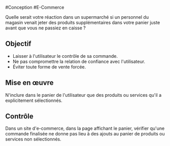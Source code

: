 
#Conception #E-Commerce

Quelle serait votre réaction dans un supermarché si un personnel du magasin venait jeter des produits supplémentaires dans votre panier juste avant que vous ne passiez en caisse ?


## Objectif

* Laisser à l'utilisateur le contrôle de sa commande.
* Ne pas compromettre la relation de confiance avec l'utilisateur.
* Éviter toute forme de vente forcée.

## Mise en œuvre

N'inclure dans le panier de l'utilisateur que des produits ou services qu'il a explicitement sélectionnés.

## Contrôle

Dans un site d'e-commerce, dans la page affichant le panier, vérifier qu'une commande finalisée ne donne pas lieu à des ajouts au panier de produits ou services non sélectionnés.

